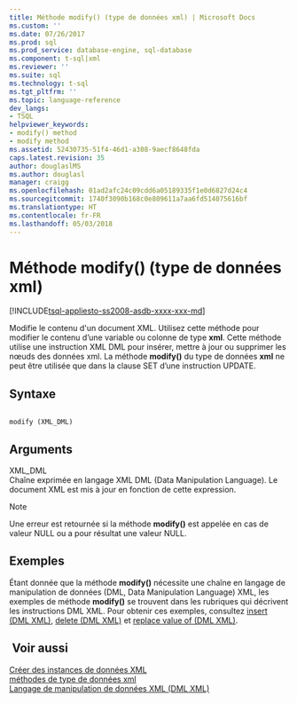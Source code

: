 ```yaml
---
title: Méthode modify() (type de données xml) | Microsoft Docs
ms.custom: ''
ms.date: 07/26/2017
ms.prod: sql
ms.prod_service: database-engine, sql-database
ms.component: t-sql|xml
ms.reviewer: ''
ms.suite: sql
ms.technology: t-sql
ms.tgt_pltfrm: ''
ms.topic: language-reference
dev_langs:
- TSQL
helpviewer_keywords:
- modify() method
- modify method
ms.assetid: 52430735-51f4-46d1-a308-9aecf8648fda
caps.latest.revision: 35
author: douglaslMS
ms.author: douglasl
manager: craigg
ms.openlocfilehash: 01ad2afc24c09cdd6a05189335f1e0d6827d24c4
ms.sourcegitcommit: 1740f3090b168c0e809611a7aa6fd514075616bf
ms.translationtype: HT
ms.contentlocale: fr-FR
ms.lasthandoff: 05/03/2018
---
```

# <a name="modify-method-xml-data-type"></a>Méthode modify() (type de données xml)
[!INCLUDE[tsql-appliesto-ss2008-asdb-xxxx-xxx-md](../../includes/tsql-appliesto-ss2008-asdb-xxxx-xxx-md.md)]

  Modifie le contenu d'un document XML. Utilisez cette méthode pour modifier le contenu d’une variable ou colonne de type **xml**. Cette méthode utilise une instruction XML DML pour insérer, mettre à jour ou supprimer les nœuds des données xml. La méthode **modify()** du type de données **xml** ne peut être utilisée que dans la clause SET d’une instruction UPDATE.  
  
## <a name="syntax"></a>Syntaxe  
  
```  
  
modify (XML_DML)  
```  
  
## <a name="arguments"></a>Arguments  
 XML_DML  
 Chaîne exprimée en langage XML DML (Data Manipulation Language). Le document XML est mis à jour en fonction de cette expression.  
  
> [!NOTE]  
>  Une erreur est retournée si la méthode **modify()** est appelée en cas de valeur NULL ou a pour résultat une valeur NULL.  
  
## <a name="examples"></a>Exemples  
 Étant donnée que la méthode **modify()** nécessite une chaîne en langage de manipulation de données (DML, Data Manipulation Language) XML, les exemples de méthode **modify()** se trouvent dans les rubriques qui décrivent les instructions DML XML. Pour obtenir ces exemples, consultez [insert &#40;DML XML&#41;](../../t-sql/xml/insert-xml-dml.md), [delete &#40;DML XML&#41;](../../t-sql/xml/delete-xml-dml.md) et [replace value of &#40;DML XML&#41;](../../t-sql/xml/replace-value-of-xml-dml.md).  
  
## <a name="see-also"></a> Voir aussi  
 [Créer des instances de données XML](../../relational-databases/xml/create-instances-of-xml-data.md)   
 [méthodes de type de données xml](../../t-sql/xml/xml-data-type-methods.md)   
 [Langage de manipulation de données XML &#40;DML XML&#41;](../../t-sql/xml/xml-data-modification-language-xml-dml.md)  
  
  
